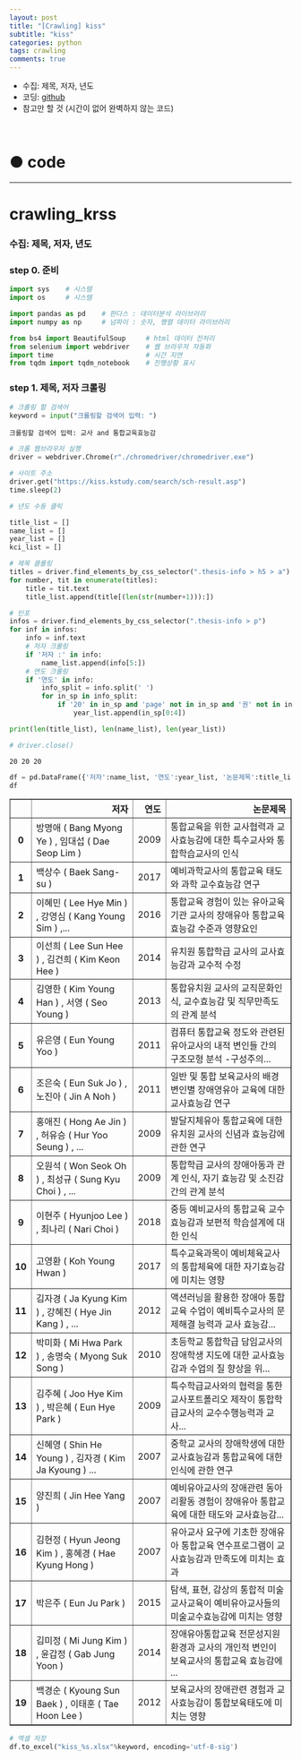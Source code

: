 ```yaml
---
layout: post
title: "[Crawling] kiss"
subtitle: "kiss"
categories: python
tags: crawling
comments: true
---
```


* 수집: 제목, 저자, 년도
* 코딩: [github](https://github.com/JeongJaeyoung0/crawling/blob/de7e646c1d5e0c92b84b16977bdbeb34fe79027a/crawling_kiss.ipynb)
* 참고만 할 것 (시간이 없어 완벽하지 않는 코드)

<br>

# ● code

***

# crawling_krss

### 수집: 제목, 저자, 년도

### step 0. 준비


```python
import sys    # 시스템
import os     # 시스템

import pandas as pd    # 판다스 : 데이터분석 라이브러리
import numpy as np     # 넘파이 : 숫자, 행렬 데이터 라이브러리

from bs4 import BeautifulSoup     # html 데이터 전처리
from selenium import webdriver    # 웹 브라우저 자동화
import time                       # 시간 지연
from tqdm import tqdm_notebook    # 진행상황 표시
```

### step 1. 제목, 저자 크롤링


```python
# 크롤링 할 검색어
keyword = input("크롤링할 검색어 입력: ")
```

    크롤링할 검색어 입력: 교사 and 통합교육효능감
    


```python
# 크롬 웹브라우저 실행
driver = webdriver.Chrome(r"./chromedriver/chromedriver.exe")
```


```python
# 사이트 주소
driver.get("https://kiss.kstudy.com/search/sch-result.asp")
time.sleep(2)
```


```python
# 년도 수동 클릭
```


```python
title_list = []
name_list = []
year_list = []
kci_list = []

# 제목 클롤링
titles = driver.find_elements_by_css_selector(".thesis-info > h5 > a")
for number, tit in enumerate(titles):
    title = tit.text
    title_list.append(title[(len(str(number+1))):])

# 인포
infos = driver.find_elements_by_css_selector(".thesis-info > p")
for inf in infos:
    info = inf.text
    # 저자 크롤링
    if '저자 :' in info:
        name_list.append(info[5:])
    # 연도 크롤링
    if '연도' in info:
        info_split = info.split(' ')
        for in_sp in info_split:
            if '20' in in_sp and 'page' not in in_sp and '권' not in in_sp:
                year_list.append(in_sp[0:4])

print(len(title_list), len(name_list), len(year_list))

# driver.close()
```

    20 20 20
    


```python
df = pd.DataFrame({'저자':name_list, '연도':year_list, '논문제목':title_list})
df
```




<div>
<style scoped>
    .dataframe tbody tr th:only-of-type {
        vertical-align: middle;
    }

    .dataframe tbody tr th {
        vertical-align: top;
    }

    .dataframe thead th {
        text-align: right;
    }
</style>
<table border="1" class="dataframe">
  <thead>
    <tr style="text-align: right;">
      <th></th>
      <th>저자</th>
      <th>연도</th>
      <th>논문제목</th>
    </tr>
  </thead>
  <tbody>
    <tr>
      <th>0</th>
      <td>방명애 ( Bang Myong Ye ) , 임대섭 ( Dae Seop Lim )</td>
      <td>2009</td>
      <td>통합교육을 위한 교사협력과 교사효능감에 대한 특수교사와 통합학습교사의 인식</td>
    </tr>
    <tr>
      <th>1</th>
      <td>백상수 ( Baek Sang-su )</td>
      <td>2017</td>
      <td>예비과학교사의 통합교육 태도와 과학 교수효능감 연구</td>
    </tr>
    <tr>
      <th>2</th>
      <td>이혜민 ( Lee Hye Min ) , 강영심 ( Kang Young Sim ) ,...</td>
      <td>2016</td>
      <td>통합교육 경험이 있는 유아교육기관 교사의 장애유아 통합교육 효능감 수준과 영향요인</td>
    </tr>
    <tr>
      <th>3</th>
      <td>이선희 ( Lee Sun Hee ) , 김건희 ( Kim Keon Hee )</td>
      <td>2014</td>
      <td>유치원 통합학급 교사의 교사효능감과 교수적 수정</td>
    </tr>
    <tr>
      <th>4</th>
      <td>김영한 ( Kim Young Han ) , 서영 ( Seo Young )</td>
      <td>2013</td>
      <td>통합유치원 교사의 교직문화인식, 교수효능감 및 직무만족도의 관계 분석</td>
    </tr>
    <tr>
      <th>5</th>
      <td>유은영 ( Eun Young Yoo )</td>
      <td>2011</td>
      <td>컴퓨터 통합교육 정도와 관련된 유아교사의 내적 변인들 간의 구조모형 분석 -구성주의...</td>
    </tr>
    <tr>
      <th>6</th>
      <td>조은숙 ( Eun Suk Jo ) , 노진아 ( Jin A Noh )</td>
      <td>2011</td>
      <td>일반 및 통합 보육교사의 배경변인별 장애영유아 교육에 대한 교사효능감 연구</td>
    </tr>
    <tr>
      <th>7</th>
      <td>홍애진 ( Hong Ae Jin ) , 허유승 ( Hur Yoo Seung ) , ...</td>
      <td>2009</td>
      <td>발달지체유아 통합교육에 대한 유치원 교사의 신념과 효능감에 관한 연구</td>
    </tr>
    <tr>
      <th>8</th>
      <td>오원석 ( Won Seok Oh ) , 최성규 ( Sung Kyu Choi ) , ...</td>
      <td>2009</td>
      <td>통합학급 교사의 장애아동과 관계 인식, 자기 효능감 및 소진감 간의 관계 분석</td>
    </tr>
    <tr>
      <th>9</th>
      <td>이현주 ( Hyunjoo Lee ) , 최나리 ( Nari Choi )</td>
      <td>2018</td>
      <td>중등 예비교사의 통합교육 교수 효능감과 보편적 학습설계에 대한 인식</td>
    </tr>
    <tr>
      <th>10</th>
      <td>고영환 ( Koh Young Hwan )</td>
      <td>2017</td>
      <td>특수교육과목이 예비체육교사의 통합체육에 대한 자기효능감에 미치는 영향</td>
    </tr>
    <tr>
      <th>11</th>
      <td>김자경 ( Ja Kyung Kim ) , 강혜진 ( Hye Jin Kang ) , ...</td>
      <td>2012</td>
      <td>액션러닝을 활용한 장애아 통합교육 수업이 예비특수교사의 문제해결 능력과 교사 효능감...</td>
    </tr>
    <tr>
      <th>12</th>
      <td>박미화 ( Mi Hwa Park ) , 송명숙 ( Myong Suk Song )</td>
      <td>2010</td>
      <td>초등학교 통합학급 담임교사의 장애학생 지도에 대한 교사효능감과 수업의 질 향상을 위...</td>
    </tr>
    <tr>
      <th>13</th>
      <td>김주혜 ( Joo Hye Kim ) , 박은혜 ( Eun Hye Park )</td>
      <td>2009</td>
      <td>특수학급교사와의 협력을 통한 교사포트폴리오 제작이 통합학급교사의 교수수행능력과 교사...</td>
    </tr>
    <tr>
      <th>14</th>
      <td>신혜영 ( Shin He Young ) , 김자경 ( Kim Ja Kyoung ) ...</td>
      <td>2007</td>
      <td>중학교 교사의 장애학생에 대한 교사효능감과 통합교육에 대한 인식에 관한 연구</td>
    </tr>
    <tr>
      <th>15</th>
      <td>양진희 ( Jin Hee Yang )</td>
      <td>2007</td>
      <td>예비유아교사의 장애관련 동아리활동 경험이 장애유아 통합교육에 대한 태도와 교사효능감...</td>
    </tr>
    <tr>
      <th>16</th>
      <td>김현정 ( Hyun Jeong Kim ) , 홍혜경 ( Hae Kyung Hong )</td>
      <td>2007</td>
      <td>유아교사 요구에 기초한 장애유아 통합교육 연수프로그램이 교사효능감과 만족도에 미치는 효과</td>
    </tr>
    <tr>
      <th>17</th>
      <td>박은주 ( Eun Ju Park )</td>
      <td>2015</td>
      <td>탐색, 표현, 감상의 통합적 미술교사교육이 예비유아교사들의 미술교수효능감에 미치는 영향</td>
    </tr>
    <tr>
      <th>18</th>
      <td>김미정 ( Mi Jung Kim ) , 윤갑정 ( Gab Jung Yoon )</td>
      <td>2014</td>
      <td>장애유아통합교육 전문성지원환경과 교사의 개인적 변인이 보육교사의 통합교육 효능감에 ...</td>
    </tr>
    <tr>
      <th>19</th>
      <td>백경순 ( Kyoung Sun Baek ) , 이태훈 ( Tae Hoon Lee )</td>
      <td>2012</td>
      <td>보육교사의 장애관련 경험과 교사효능감이 통합보육태도에 미치는 영향</td>
    </tr>
  </tbody>
</table>
</div>




```python
# 엑셀 저장
df.to_excel("kiss_%s.xlsx"%keyword, encoding='utf-8-sig')
```